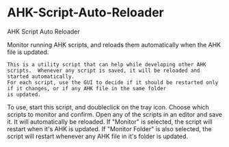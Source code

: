 # AHK-Script-Auto-Reloader
AHK Script Auto Reloader


Monitor running AHK scripts, and reloads them automatically when the AHK file is updated.

	This is a utility script that can help while developing other AHK scripts.  Whenever any script is saved, it will be reloaded and
	started automatically.
	For each script, use the GUI to decide if it should be restarted only if it changes, or if any AHK file in the same folder
	is updated.

  To use, start this script, and doubleclick on the tray icon.  Choose which scripts to monitor and confirm.
  Open any of the scripts in an editor and save it.  It will automatically be reloaded.
  If "Monitor" is selected, the script will restart when it's AHK is updated.
  If "Monitor Folder" is also selected, the script will restart whenever any AHK file in it's folder is updated.
  
